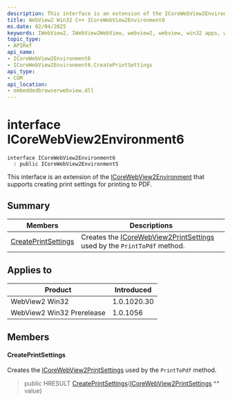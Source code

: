 ```yaml
---
description: This interface is an extension of the ICoreWebView2Environment that supports creating print settings for printing to PDF.
title: WebView2 Win32 C++ ICoreWebView2Environment6
ms.date: 02/04/2025
keywords: IWebView2, IWebView2WebView, webview2, webview, win32 apps, win32, edge, ICoreWebView2, ICoreWebView2Controller, browser control, edge html, ICoreWebView2Environment6
topic_type: 
- APIRef
api_name:
- ICoreWebView2Environment6
- ICoreWebView2Environment6.CreatePrintSettings
api_type:
- COM
api_location:
- embeddedbrowserwebview.dll
---
```


# interface ICoreWebView2Environment6

```
interface ICoreWebView2Environment6
  : public ICoreWebView2Environment5
```

This interface is an extension of the [ICoreWebView2Environment](icorewebview2environment.md#icorewebview2environment) that supports creating print settings for printing to PDF.

## Summary

 Members                        | Descriptions
--------------------------------|---------------------------------------------
[CreatePrintSettings](#createprintsettings) | Creates the [ICoreWebView2PrintSettings](icorewebview2printsettings.md#icorewebview2printsettings) used by the `PrintToPdf` method.

## Applies to

Product                         | Introduced
--------------------------------|---------------------------------------------
WebView2 Win32            |    1.0.1020.30
WebView2 Win32 Prerelease |    1.0.1056

## Members

#### CreatePrintSettings

Creates the [ICoreWebView2PrintSettings](icorewebview2printsettings.md#icorewebview2printsettings) used by the `PrintToPdf` method.

> public HRESULT [CreatePrintSettings](#createprintsettings)([ICoreWebView2PrintSettings](icorewebview2printsettings.md#icorewebview2printsettings) ** value)

